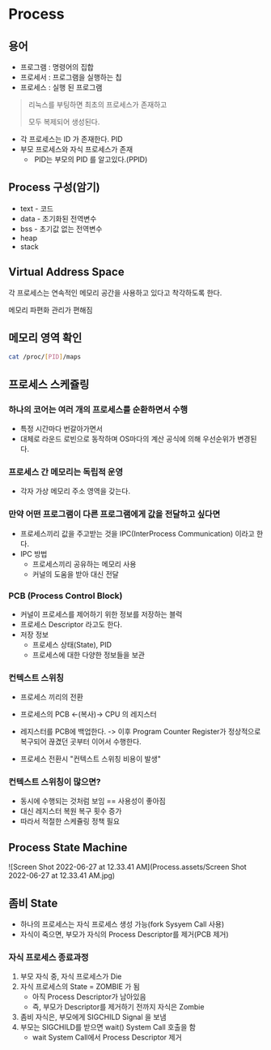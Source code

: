 # Process

## 용어

- 프로그램 : 명령어의 집합
- 프로세서 : 프로그램을 실행하는 칩
- 프로세스 : 실행 된 프로그램



> 리눅스를 부팅하면 최초의 프로세스가 존재하고
>
> 모두 복제되어 생성된다.

- 각  프로세스는 ID 가 존재한다. PID
- 부모 프로세스와 자식 프로세스가 존재
  - ​	PID는 부모의 PID 를 알고있다.(PPID)



## Process 구성(암기)

- text - 코드
- data - 초기화된 전역변수
- bss - 초기값 없는 전역변수
- heap
- stack



## Virtual Address Space

각 프로세스는 연속적인 메모리 공간을 사용하고 있다고 착각하도록 한다.

메모리 파편화 관리가 편해짐



## 메모리 영역 확인

```bash
cat /proc/[PID]/maps
```



## 프로세스 스케쥴링

### 하나의 코어는 여러 개의 프로세스를 순환하면서 수행

- 특정 시간마다 번갈아가면서
- 대체로 라운드 로빈으로 동작하며 OS마다의 계산 공식에 의해 우선순위가 변경된다.



### 프로세스 간 메모리는 독립적 운영

- 각자 가상 메모리 주소 영역을 갖는다.  



### 만약 어떤 프로그램이 다른 프로그램에게 값을 전달하고 싶다면

- 프로세스끼리 값을 주고받는 것을 IPC(InterProcess Communication) 이라고 한다.
- IPC 방법
  - 프로세스끼리 공유하는 메모리 사용
  - 커널의 도움을 받아 대신 전달



### PCB (Process Control Block)

- 커널이 프로세스를 제어하기 위한 정보를 저장하는 블럭
- 프로세스 Descriptor 라고도 한다.
- 저장 정보
  - 프로세스 상태(State), PID
  - 프로세스에 대한 다양한 정보들을 보관



### 컨텍스트 스위칭

- 프로세스 끼리의 전환
- 프로세스의 PCB <-(복사)-> CPU 의 레지스터 

- 레지스터를 PCB에 백업한다. -> 이후 Program Counter Register가 정상적으로 복구되어 끊겼던 곳부터 이어서 수행한다.
- 프로세스 전환시 "컨텍스트 스위칭 비용이 발생"



### 컨텍스트 스위칭이 많으면?

- 동시에 수행되는 것처럼 보임 == 사용성이 좋아짐
- 대신 레지스터 복원 복구 횟수 증가
- 따라서 적절한 스케쥴링 정책 필요



## Process State Machine

![Screen Shot 2022-06-27 at 12.33.41 AM](Process.assets/Screen Shot 2022-06-27 at 12.33.41 AM.jpg)



## 좀비 State

- 하나의 프로세스는 자식 프로세스 생성 가능(fork Sysyem Call 사용)
- 자식이 죽으면, 부모가 자식의 Process Descriptor를 제거(PCB 제거)

### 자식 프로세스 종료과정

1. 부모 자식 중, 자식 프로세스가 Die
2. 자식 프로세스의 State = ZOMBIE 가 됨
   	- 아직 Process Descriptor가 남아있음
   	- 즉, 부모가 Descriptor를 제거하기 전까지 자식은 Zombie
3. 좀비 자식은, 부모에게 SIGCHILD Signal 을 보냄
4. 부모는 SIGCHILD를 받으면 wait() System Call 호출을 함
   - wait System Call에서 Process Descriptor 제거